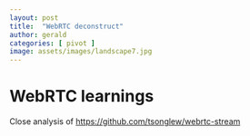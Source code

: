 ```yaml
---
layout: post
title:  "WebRTC deconstruct"
author: gerald
categories: [ pivot ]
image: assets/images/landscape7.jpg
---
```


# WebRTC learnings

Close analysis of https://github.com/tsonglew/webrtc-stream